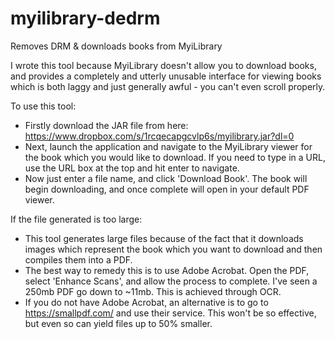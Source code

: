 # myilibrary-dedrm
Removes DRM &amp; downloads books from MyiLibrary

I wrote this tool because MyiLibrary doesn't allow you to download books, and provides a completely and utterly unusable interface for viewing books which is both laggy and just generally awful - you can't even scroll properly.

To use this tool:
* Firstly download the JAR file from here: https://www.dropbox.com/s/1rcqecapgcvlp6s/myilibrary.jar?dl=0
* Next, launch the application and navigate to the MyiLibrary viewer for the book which you would like to download. If you need to type in a URL, use the URL box at the top and hit enter to navigate.
* Now just enter a file name, and click 'Download Book'. The book will begin downloading, and once complete will open in your default PDF viewer.

If the file generated is too large:
* This tool generates large files because of the fact that it downloads images which represent the book which you want to download and then compiles them into a PDF.
* The best way to remedy this is to use Adobe Acrobat. Open the PDF, select 'Enhance Scans', and allow the process to complete. I've seen a 250mb PDF go down to ~11mb. This is achieved through OCR.
* If you do not have Adobe Acrobat, an alternative is to go to https://smallpdf.com/ and use their service. This won't be so effective, but even so can yield files up to 50% smaller.
